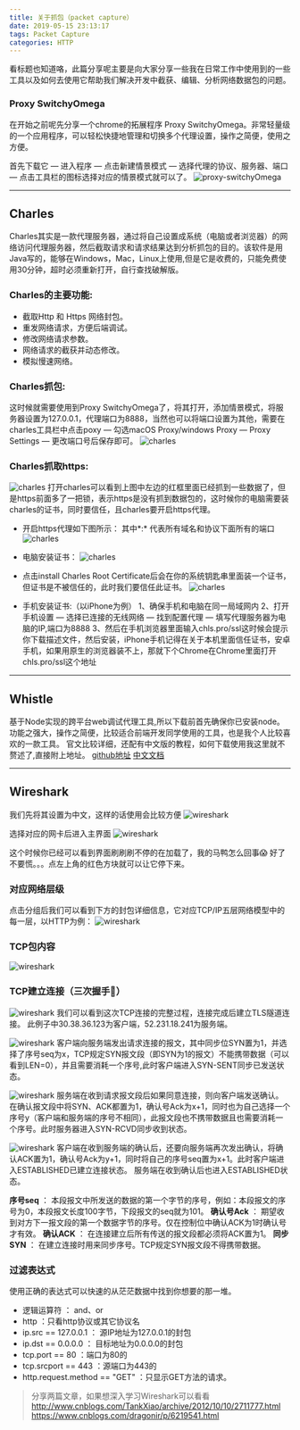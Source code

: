 ```yaml
---
title: 关于抓包（packet capture）
date: 2019-05-15 23:13:17
tags: Packet Capture
categories: HTTP
---
```


看标题也知道咯，此篇分享呢主要是向大家分享一些我在日常工作中使用到的一些工具以及如何去使用它帮助我们解决开发中截获、编辑、分析网络数据包的问题。

### Proxy SwitchyOmega
在开始之前呢先分享一个chrome的拓展程序 Proxy SwitchyOmega。非常轻量级的一个应用程序，可以轻松快捷地管理和切换多个代理设置，操作之简便，使用之方便。

首先下载它 — 进入程序 — 点击新建情景模式 — 选择代理的协议、服务器、端口 — 点击工具栏的图标选择对应的情景模式就可以了。
![proxy-switchyOmega](2019/05/15/packet-capture/proxy.png)

***

## Charles
Charles其实是一款代理服务器，通过将自己设置成系统（电脑或者浏览器）的网络访问代理服务器，然后截取请求和请求结果达到分析抓包的目的。该软件是用Java写的，能够在Windows，Mac，Linux上使用,但是它是收费的，只能免费使用30分钟，超时必须重新打开，自行查找破解版。

### Charles的主要功能:
- 截取Http 和 Https 网络封包。
- 重发网络请求，方便后端调试。
- 修改网络请求参数。
- 网络请求的截获并动态修改。
- 模拟慢速网络。

### Charles抓包:
这时候就需要使用到Proxy SwitchyOmega了，将其打开，添加情景模式，将服务器设置为127.0.0.1，代理端口为8888，当然也可以将端口设置为其他，需要在charles工具栏中点击poxy — 勾选macOS Proxy/windows Proxy — Proxy Settings — 更改端口号后保存即可。
![charles](2019/05/15/packet-capture/charles1.png)

### Charles抓取https:
![charles](2019/05/15/packet-capture/charles2.png)
打开charles可以看到上图中左边的红框里面已经抓到一些数据了，但是https前面多了一把锁，表示https是没有抓到数据包的，这时候你的电脑需要装charles的证书，同时要信任，且charles要开启https代理。

- 开启https代理如下图所示：
其中*:* 代表所有域名和协议下面所有的端口
![charles](2019/05/15/packet-capture/charles3.png)

- 电脑安装证书：
![charles](2019/05/15/packet-capture/charles4.png)

- 点击install Charles Root Certificate后会在你的系统钥匙串里面装一个证书，但证书是不被信任的，此时我们要信任此证书。
![charles](2019/05/15/packet-capture/charles5.png)

- 手机安装证书:（以iPhone为例）
1、确保手机和电脑在同一局域网内
2、打开手机设置 — 选择已连接的无线网络 — 找到配置代理 — 填写代理服务器为电脑的IP,端口为8888
3、然后在手机浏览器里面输入chls.pro/ssl这时候会提示你下载描述文件，然后安装，iPhone手机记得在关于本机里面信任证书，安卓手机，如果用原生的浏览器装不上，那就下个Chrome在Chrome里面打开chls.pro/ssl这个地址

***

## Whistle
基于Node实现的跨平台web调试代理工具,所以下载前首先确保你已安装node。功能之强大，操作之简便，比较适合前端开发同学使用的工具，也是我个人比较喜欢的一款工具。
官文比较详细，还配有中文版的教程，如何下载使用我这里就不赘述了,直接附上地址。
[github地址](https://github.com/avwo/whistle)
[中文文档](http://wproxy.org/whistle/)

***

## Wireshark
我们先将其设置为中文，这样的话使用会比较方便
![wireshark](2019/05/15/packet-capture/wireshark1.png)

选择对应的网卡后进入主界面
![wireshark](2019/05/15/packet-capture/wireshark2.jpg)

这个时候你已经可以看到界面刷刷刷不停的在加载了，我的马鸭怎么回事😱
好了不要慌。。。点左上角的红色方块就可以让它停下来。

### 对应网络层级
点击分组后我们可以看到下方的封包详细信息，它对应TCP/IP五层网络模型中的每一层，以HTTP为例：
![wireshark](2019/05/15/packet-capture/wireshark3.jpg)

### TCP包内容
![wireshark](2019/05/15/packet-capture/wireshark4.jpg)

### TCP建立连接（三次握手🤝）
![wireshark](2019/05/15/packet-capture/tcp1.jpg)
我们可以看到这次TCP连接的完整过程，连接完成后建立TLS隧道连接。
此例子中30.38.36.123为客户端，52.231.18.241为服务端。

![wireshark](2019/05/15/packet-capture/tcp2.jpg)
客户端向服务端发出请求连接的报文，其中同步位SYN置为1，并选择了序号seq为x，TCP规定SYN报文段（即SYN为1的报文）不能携带数据（可以看到LEN=0），并且需要消耗一个序号,此时客户端进入SYN-SENT同步已发送状态。

![wireshark](2019/05/15/packet-capture/tcp3.jpg)
服务端在收到请求报文段后如果同意连接，则向客户端发送确认。在确认报文段中将SYN、ACK都置为1，确认号Ack为x+1，同时也为自己选择一个序号y（客户端和服务端的序号不相同），此报文段也不携带数据且也需要消耗一个序号。此时服务器进入SYN-RCVD同步收到状态。

![wireshark](2019/05/15/packet-capture/tcp4.jpg)
客户端在收到服务端的确认后，还要向服务端再次发出确认，将确认ACK置为1，确认号Ack为y+1，同时将自己的序号seq置为x+1。此时客户端进入ESTABLISHED已建立连接状态。
服务端在收到确认后也进入ESTABLISHED状态。

**序号seq** ： 本段报文中所发送的数据的第一个字节的序号，例如：本段报文的序号为0，本段报文长度100字节，下段报文的seq就为101。
**确认号Ack** ： 期望收到对方下一报文段的第一个数据字节的序号。仅在控制位中确认ACK为1时确认号才有效。
**确认ACK** ： 在连接建立后所有传送的报文段都必须将ACK置为1。
**同步SYN** ： 在建立连接时用来同步序号。TCP规定SYN报文段不得携带数据。

### 过滤表达式
使用正确的表达式可以快速的从茫茫数据中找到你想要的那一堆。
- 逻辑运算符 ： and、or
- http ：只看http协议或其它协议名
- ip.src == 127.0.0.1 ： 源IP地址为127.0.0.1的封包
- ip.dst == 0.0.0.0 ： 目标地址为0.0.0.0的封包
- tcp.port == 80 ：端口为80的
- tcp.srcport == 443 ：源端口为443的
- http.request.method == "GET" ：只显示GET方法的请求。


> 分享两篇文章，如果想深入学习Wireshark可以看看
> http://www.cnblogs.com/TankXiao/archive/2012/10/10/2711777.html
> https://www.cnblogs.com/dragonir/p/6219541.html